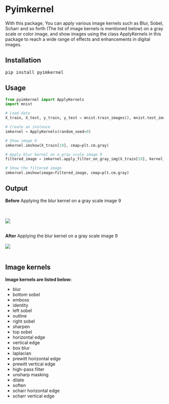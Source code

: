 # Pyimkernel
<p>
With this package, You can apply various image kernels such as Blur, Sobel, Scharr and so forth (The list of image kernels is mentioned below) on a gray scale or color image, and show images using the class ApplyKernels in this package to reach a wide range of effects and enhancements in digital images.
</p>

## Installation
<pre>
pip install pyimkernel
</pre>

## Usage
```python
from pyimkernel import ApplyKernels
import mnist

# Load data
X_train, X_test, y_train, y_test = mnist.train_images(), mnist.test_images(), mnist.train_labels(), mnist.test_labels()

# Create an instance
imkernel = ApplyKernels(random_seed=0)

# Show image 9 
imkernel.imshow(X_train[19], cmap=plt.cm.gray)

# Apply blur kernel on a gray scale image 9
filtered_image = imkernel.apply_filter_on_gray_img(X_train[19], kernel_name='blur')

# Show the filtered image
imkernel.imshow(image=filtered_image, cmap=plt.cm.gray)
```
## Output
<b>Before</b> Applying the blur kernel on a gray scale image 9

<br /><br/>
<img src="https://i.postimg.cc/Bn8nRVyY/image9.png">
<br /><br/>


<b>After</b> Applying the blur kernel on a gray scale image 9
<br /><br/>
<img src="https://i.postimg.cc/qBWrzxvS/filtered-image9.png">
<br /><br/>

## Image kernels
<b> Image kernels are listed below:</b>

- blur
- bottom sobel
- emboss
- identity
- left sobel
- outline
- right sobel
- sharpen
- top sobel
- horizontal edge
- vertical edge
- box blur
- laplacian
- prewitt horizontal edge
- prewitt vertical edge
- high-pass filter
- unsharp masking
- dilate
- soften
- scharr horizontal edge
- scharr vertical edge

